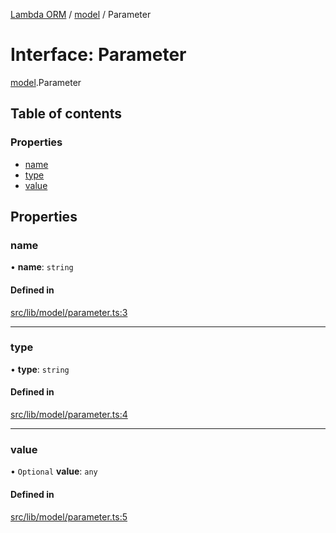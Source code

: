 [Lambda ORM](../README.md) / [model](../modules/model.md) / Parameter

# Interface: Parameter

[model](../modules/model.md).Parameter

## Table of contents

### Properties

- [name](model.Parameter.md#name)
- [type](model.Parameter.md#type)
- [value](model.Parameter.md#value)

## Properties

### name

• **name**: `string`

#### Defined in

[src/lib/model/parameter.ts:3](https://github.com/FlavioLionelRita/lambda-orm/blob/8e54723/src/lib/model/parameter.ts#L3)

___

### type

• **type**: `string`

#### Defined in

[src/lib/model/parameter.ts:4](https://github.com/FlavioLionelRita/lambda-orm/blob/8e54723/src/lib/model/parameter.ts#L4)

___

### value

• `Optional` **value**: `any`

#### Defined in

[src/lib/model/parameter.ts:5](https://github.com/FlavioLionelRita/lambda-orm/blob/8e54723/src/lib/model/parameter.ts#L5)
